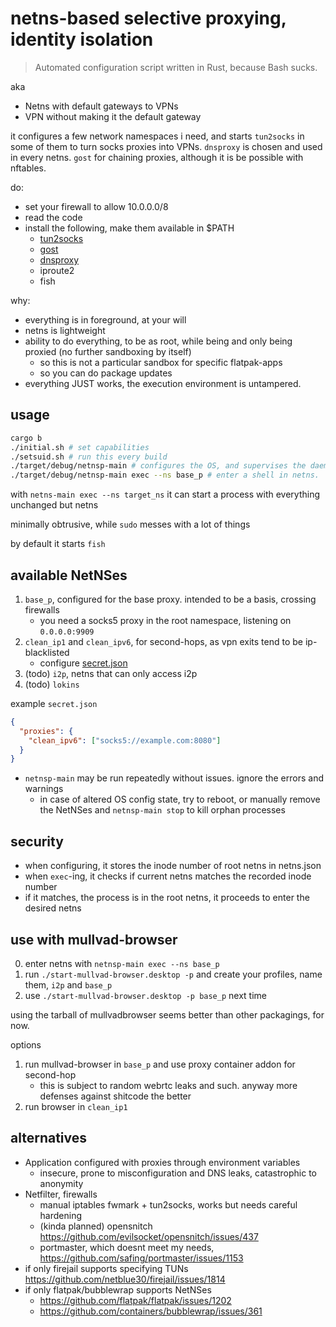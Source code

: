# netns-based selective proxying, identity isolation

> Automated configuration script written in Rust, because Bash sucks.

aka

- Netns with default gateways to VPNs
- VPN without making it the default gateway 

it configures a few network namespaces i need, and starts `tun2socks` in some of them to turn socks proxies into VPNs. 
`dnsproxy` is chosen and used in every netns. `gost` for chaining proxies, although it is be possible with nftables.

do:

- set your firewall to allow 10.0.0.0/8
- read the code
- install the following, make them available in $PATH
  - [tun2socks](https://github.com/xjasonlyu/tun2socks)
  - [gost](https://github.com/go-gost/gost)
  - [dnsproxy](https://github.com/AdguardTeam/dnsproxy)
  - iproute2
  - fish

why:

- everything is in foreground, at your will
- netns is lightweight
- ability to do everything, to be as root, while being and only being proxied (no further sandboxing by itself)
    - so this is not a particular sandbox for specific flatpak-apps
    - so you can do package updates
- everything JUST works, the execution environment is untampered.

## usage

```bash
cargo b
./initial.sh # set capabilities
./setsuid.sh # run this every build
./target/debug/netnsp-main # configures the OS, and supervises the daemons. run it under the project root directory
./target/debug/netnsp-main exec --ns base_p # enter a shell in netns.
```

with `netns-main exec --ns target_ns` it can start a process with everything unchanged but netns

minimally obtrusive, while `sudo` messes with a lot of things

by default it starts `fish`

## available NetNSes

1. `base_p`, configured for the base proxy. intended to be a basis, crossing firewalls
    - you need a socks5 proxy in the root namespace, listening on `0.0.0.0:9909` 
2. `clean_ip1` and `clean_ipv6`, for second-hops, as vpn exits tend to be ip-blacklisted
    - configure [secret.json](./secret.json)
3. (todo) `i2p`, netns that can only access i2p
4. (todo) `lokins`

example `secret.json`

```json
{
  "proxies": {
    "clean_ipv6": ["socks5://example.com:8080"]
  }
}
```

- `netnsp-main` may be run repeatedly without issues. ignore the errors and warnings
    - in case of altered OS config state, try to reboot, or manually remove the NetNSes and `netnsp-main stop` to kill orphan processes

## security

- when configuring, it stores the inode number of root netns in netns.json 
- when `exec`-ing, it checks if current netns matches the recorded inode number
- if it matches, the process is in the root netns, it proceeds to enter the desired netns

## use with mullvad-browser

0. enter netns with `netnsp-main exec --ns base_p`
1. run `./start-mullvad-browser.desktop -p` and create your profiles, name them, `i2p` and `base_p`
2. use `./start-mullvad-browser.desktop -p base_p` next time

using the tarball of mullvadbrowser seems better than other packagings, for now.

options

1. run mullvad-browser in `base_p` and use proxy container addon for second-hop 
    - this is subject to random webrtc leaks and such. anyway more defenses against shitcode the better
2. run browser in `clean_ip1`


## alternatives

- Application configured with proxies through environment variables
  - insecure, prone to misconfiguration and DNS leaks, catastrophic to anonymity
- Netfilter, firewalls
  - manual iptables fwmark + tun2socks, works but needs careful hardening
  - (kinda planned) opensnitch https://github.com/evilsocket/opensnitch/issues/437
  - portmaster, which doesnt meet my needs, https://github.com/safing/portmaster/issues/1153
- if only firejail supports specifying TUNs https://github.com/netblue30/firejail/issues/1814
- if only flatpak/bubblewrap supports NetNSes 
  - https://github.com/flatpak/flatpak/issues/1202
  - https://github.com/containers/bubblewrap/issues/361

